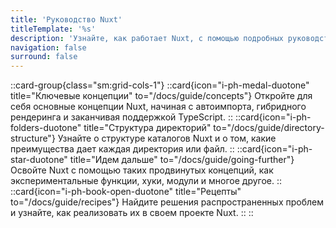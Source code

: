 ```yaml
---
title: 'Руководство Nuxt'
titleTemplate: '%s'
description: 'Узнайте, как работает Nuxt, с помощью подробных руководств.'
navigation: false
surround: false
---
```


::card-group{class="sm:grid-cols-1"}
  ::card{icon="i-ph-medal-duotone" title="Ключевые концепции" to="/docs/guide/concepts"}
  Откройте для себя основные концепции Nuxt, начиная с автоимпорта, гибридного рендеринга и заканчивая поддержкой TypeScript.
  ::
  ::card{icon="i-ph-folders-duotone" title="Структура директорий" to="/docs/guide/directory-structure"}
  Узнайте о структуре каталогов Nuxt и о том, какие преимущества дает каждая директория или файл.
  ::
  ::card{icon="i-ph-star-duotone" title="Идем дальше" to="/docs/guide/going-further"}
  Освойте Nuxt с помощью таких продвинутых концепций, как экспериментальные функции, хуки, модули и многое другое.
  ::
  ::card{icon="i-ph-book-open-duotone" title="Рецепты" to="/docs/guide/recipes"}
  Найдите решения распространенных проблем и узнайте, как реализовать их в своем проекте Nuxt.
  ::
::
